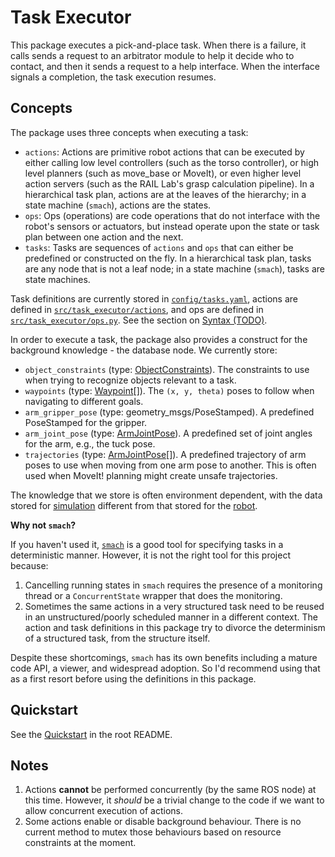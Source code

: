 # Task Executor

This package executes a pick-and-place task. When there is a failure, it calls sends a request to an arbitrator module to help it decide who to contact, and then it sends a request to a help interface. When the interface signals a completion, the task execution resumes.


## Concepts

The package uses three concepts when executing a task:

- `actions`: Actions are primitive robot actions that can be executed by either calling low level controllers (such as the torso controller), or high level planners (such as move_base or MoveIt), or even higher level action servers (such as the RAIL Lab's grasp calculation pipeline). In a hierarchical task plan, actions are at the leaves of the hierarchy; in a state machine (`smach`), actions are the states.
- `ops`: Ops (operations) are code operations that do not interface with the robot's sensors or actuators, but instead operate upon the state or task plan between one action and the next.
- `tasks`: Tasks are sequences of `actions` and `ops` that can either be predefined or constructed on the fly. In a hierarchical task plan, tasks are any node that is not a leaf node; in a state machine (`smach`), tasks are state machines.

Task definitions are currently stored in [`config/tasks.yaml`](config/tasks.yaml), actions are defined in [`src/task_executor/actions`](src/task_executor/actions), and ops are defined in [`src/task_executor/ops.py`](src/task_executor/ops.py). See the section on [Syntax (TODO)](#syntax).

In order to execute a task, the package also provides a construct for the background knowledge - the database node. We currently store:

- `object_constraints` (type: [ObjectConstraints](msg/ObjectConstraints.msg)). The constraints to use when trying to recognize objects relevant to a task.
- `waypoints` (type: [Waypoint](msg/Waypoint.msg)[]). The `(x, y, theta)` poses to follow when navigating to different goals.
- `arm_gripper_pose` (type: geometry_msgs/PoseStamped). A predefined PoseStamped for the gripper.
- `arm_joint_pose` (type: [ArmJointPose](msg/ArmJointPose.msg)). A predefined set of joint angles for the arm, e.g., the tuck pose.
- `trajectories` (type: [ArmJointPose](msg/ArmJointPose.msg)[]). A predefined trajectory of arm poses to use when moving from one arm pose to another. This is often used when MoveIt! planning might create unsafe trajectories.

The knowledge that we store is often environment dependent, with the data stored for [simulation](config/simulation.yaml) different from that stored for the [robot](config/robot.yaml).

**Why not `smach`?**

If you haven't used it, [`smach`](http://wiki.ros.org/smach) is a good tool for specifying tasks in a deterministic manner. However, it is not the right tool for this project because:

1. Cancelling running states in `smach` requires the presence of a monitoring thread or a `ConcurrentState` wrapper that does the monitoring.
1. Sometimes the same actions in a very structured task need to be reused in an unstructured/poorly scheduled manner in a different context. The action and task definitions in this package try to divorce the determinism of a structured task, from the structure itself.

Despite these shortcomings, `smach` has its own benefits including a mature code API, a viewer, and widespread adoption. So I'd recommend using that as a first resort before using the definitions in this package.


## Quickstart

See the [Quickstart](../#quickstart) in the root README.


## Notes

1. Actions **cannot** be performed concurrently (by the same ROS node) at this time. However, it *should* be a trivial change to the code if we want to allow concurrent execution of actions.
1. Some actions enable or disable background behaviour. There is no current method to mutex those behaviours based on resource constraints at the moment.
